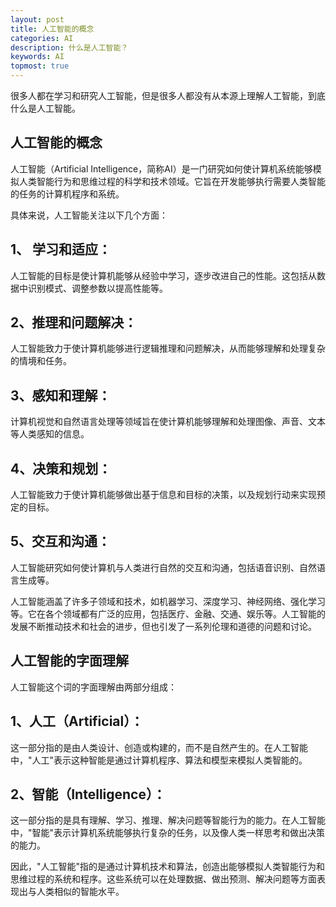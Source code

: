 ```yaml
---
layout: post
title: 人工智能的概念
categories: AI
description: 什么是人工智能？
keywords: AI
topmost: true
---
```


很多人都在学习和研究人工智能，但是很多人都没有从本源上理解人工智能，到底什么是人工智能。

## 人工智能的概念

人工智能（Artificial Intelligence，简称AI）是一门研究如何使计算机系统能够模拟人类智能行为和思维过程的科学和技术领域。它旨在开发能够执行需要人类智能的任务的计算机程序和系统。

具体来说，人工智能关注以下几个方面：

## 1、 学习和适应： 

人工智能的目标是使计算机能够从经验中学习，逐步改进自己的性能。这包括从数据中识别模式、调整参数以提高性能等。

## 2、推理和问题解决： 

人工智能致力于使计算机能够进行逻辑推理和问题解决，从而能够理解和处理复杂的情境和任务。

## 3、感知和理解： 

计算机视觉和自然语言处理等领域旨在使计算机能够理解和处理图像、声音、文本等人类感知的信息。

## 4、决策和规划： 

人工智能致力于使计算机能够做出基于信息和目标的决策，以及规划行动来实现预定的目标。

## 5、交互和沟通： 
人工智能研究如何使计算机与人类进行自然的交互和沟通，包括语音识别、自然语言生成等。

人工智能涵盖了许多子领域和技术，如机器学习、深度学习、神经网络、强化学习等。它在各个领域都有广泛的应用，包括医疗、金融、交通、娱乐等。人工智能的发展不断推动技术和社会的进步，但也引发了一系列伦理和道德的问题和讨论。

## 人工智能的字面理解

人工智能这个词的字面理解由两部分组成：

## 1、人工（Artificial）： 

这一部分指的是由人类设计、创造或构建的，而不是自然产生的。在人工智能中，"人工"表示这种智能是通过计算机程序、算法和模型来模拟人类智能的。

## 2、智能（Intelligence）： 

这一部分指的是具有理解、学习、推理、解决问题等智能行为的能力。在人工智能中，"智能"表示计算机系统能够执行复杂的任务，以及像人类一样思考和做出决策的能力。

因此，"人工智能"指的是通过计算机技术和算法，创造出能够模拟人类智能行为和思维过程的系统和程序。这些系统可以在处理数据、做出预测、解决问题等方面表现出与人类相似的智能水平。


[1]: https://aiwv.pp.ua/about/
[2]: https://aiwv.pp.ua/links/
